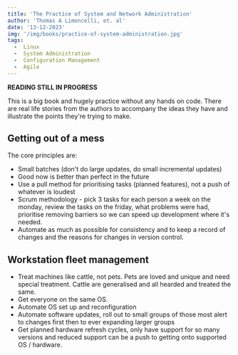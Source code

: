 ```yaml
---
title: 'The Practice of System and Network Administration'
author: 'Thomas A Limoncelli, et. al'
date: '13-12-2023'
img: '/img/books/practice-of-system-administration.jpg'
tags:
  -  Linux
  -  System Administration
  -  Configuration Management
  -  Agile
---
```


**READING STILL IN PROGRESS**

This is a big book and hugely practice without any hands on code. There are real life stories from the authors to accompany the ideas they have and illustrate the points they're trying to make.

## Getting out of a mess

The core principles are:  
- Small batches (don't do large updates, do small incremental updates)  
- Good now is better than perfect in the future  
- Use a pull method for prioritising tasks (planned features), not a push of whatever is loudest  
- Scrum methodology - pick 3 tasks for each person a week on the monday, review the tasks on the friday, what problems were had, prioritise removing barriers so we can speed up development where it's needed.
- Automate as much as possible for consistency and to keep a record of changes and the reasons for changes in version control.

## Workstation fleet management

- Treat machines like cattle, not pets. Pets are loved and unique and need special treatment. Cattle are generalised and all hearded and treated the same.
- Get everyone on the same OS.
- Automate OS set up and reconfiguration
- Automate software updates, roll out to small groups of those most alert to changes first then to ever expanding larger groups
- Get planned hardware refresh cycles, only have support for so many versions and reduced support can be a push to getting onto supported OS / hardware.